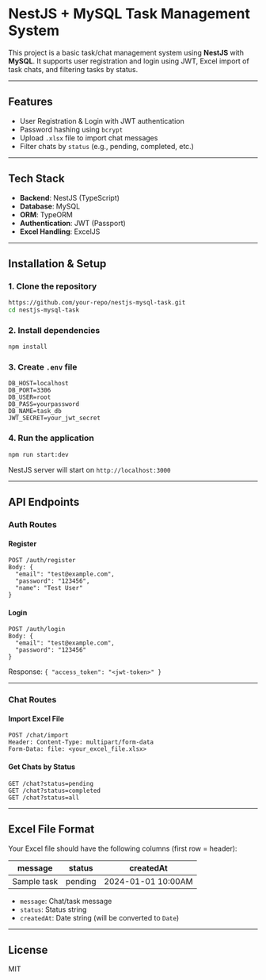 # NestJS + MySQL Task Management System

This project is a basic task/chat management system using **NestJS** with **MySQL**. It supports user registration and login using JWT, Excel import of task chats, and filtering tasks by status.

---

## Features

* User Registration & Login with JWT authentication
* Password hashing using `bcrypt`
* Upload `.xlsx` file to import chat messages
* Filter chats by `status` (e.g., pending, completed, etc.)

---

## Tech Stack

* **Backend**: NestJS (TypeScript)
* **Database**: MySQL
* **ORM**: TypeORM
* **Authentication**: JWT (Passport)
* **Excel Handling**: ExcelJS

---

## Installation & Setup

### 1. Clone the repository

```bash
https://github.com/your-repo/nestjs-mysql-task.git
cd nestjs-mysql-task
```

### 2. Install dependencies

```bash
npm install
```

### 3. Create `.env` file

```env
DB_HOST=localhost
DB_PORT=3306
DB_USER=root
DB_PASS=yourpassword
DB_NAME=task_db
JWT_SECRET=your_jwt_secret
```

### 4. Run the application

```bash
npm run start:dev
```

NestJS server will start on `http://localhost:3000`

---

## API Endpoints

### Auth Routes

#### Register

```
POST /auth/register
Body: {
  "email": "test@example.com",
  "password": "123456",
  "name": "Test User"
}
```

#### Login

```
POST /auth/login
Body: {
  "email": "test@example.com",
  "password": "123456"
}
```

Response: `{ "access_token": "<jwt-token>" }`

---

### Chat Routes

#### Import Excel File

```
POST /chat/import
Header: Content-Type: multipart/form-data
Form-Data: file: <your_excel_file.xlsx>
```

#### Get Chats by Status

```
GET /chat?status=pending
GET /chat?status=completed
GET /chat?status=all
```

---

## Excel File Format

Your Excel file should have the following columns (first row = header):

| message     | status  | createdAt          |
| ----------- | ------- | ------------------ |
| Sample task | pending | 2024-01-01 10:00AM |

* `message`: Chat/task message
* `status`: Status string
* `createdAt`: Date string (will be converted to `Date`)

---

## License

MIT
